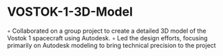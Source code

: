 # VOSTOK-1-3D-Model
◦ Collaborated on a group project to create a detailed 3D model of the Vostok 1 spacecraft using Autodesk. ◦ Led the design efforts, focusing primarily on Autodesk modeling to bring technical precision to the project
